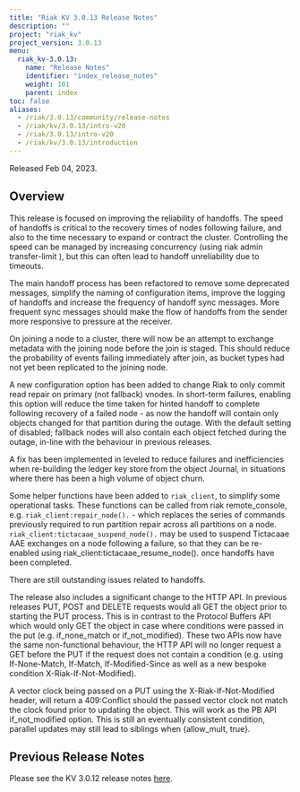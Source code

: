 ```yaml
---
title: "Riak KV 3.0.13 Release Notes"
description: ""
project: "riak_kv"
project_version: 3.0.13
menu:
  riak_kv-3.0.13:
    name: "Release Notes"
    identifier: "index_release_notes"
    weight: 101
    parent: index
toc: false
aliases:
  - /riak/3.0.13/community/release-notes
  - /riak/kv/3.0.13/intro-v20
  - /riak/3.0.13/intro-v20
  - /riak/kv/3.0.13/introduction
---
```


Released Feb 04, 2023.

## Overview

This release is focused on improving the reliability of handoffs. The speed of handoffs is critical to the recovery times of nodes following failure, and also to the time necessary to expand or contract the cluster. Controlling the speed can be managed by increasing concurrency (using riak admin transfer-limit <limit>), but this can often lead to handoff unreliability due to timeouts.

The main handoff process has been refactored to remove some deprecated messages, simplify the naming of configuration items, improve the logging of handoffs and increase the frequency of handoff sync messages. More frequent sync messages should make the flow of handoffs from the sender more responsive to pressure at the receiver.

On joining a node to a cluster, there will now be an attempt to exchange metadata with the joining node before the join is staged. This should reduce the probability of events failing immediately after join, as bucket types had not yet been replicated to the joining node.

A new configuration option has been added to change Riak to only commit read repair on primary (not fallback) vnodes. In short-term failures, enabling this option will reduce the time taken for hinted handoff to complete following recovery of a failed node - as now the handoff will contain only objects changed for that partition during the outage. With the default setting of disabled; fallback nodes will also contain each object fetched during the outage, in-line with the behaviour in previous releases.

A fix has been implemented in leveled to reduce failures and inefficiencies when re-building the ledger key store from the object Journal, in situations where there has been a high volume of object churn.

Some helper functions have been added to `riak_client`, to simplify some operational tasks. These functions can be called from riak remote_console, e.g. `riak_client:repair_node().` - which replaces the series of commands previously required to run partition repair across all partitions on a node. `riak_client:tictacaae_suspend_node().` may be used to suspend Tictacaae AAE exchanges on a node following a failure, so that they can be re-enabled using riak_client:tictacaae_resume_node(). once handoffs have been completed.

There are still outstanding issues related to handoffs.

The release also includes a significant change to the HTTP API. In previous releases PUT, POST and DELETE requests would all GET the object prior to starting the PUT process. This is in contrast to the Protocol Buffers API which would only GET the object in case where conditions were passed in the put (e.g. if_none_match or if_not_modified). These two APIs now have the same non-functional behaviour, the HTTP API will no longer request a GET before the PUT if the request does not contain a condition (e.g. using If-None-Match, If-Match, If-Modified-Since as well as a new bespoke condition X-Riak-If-Not-Modified).

A vector clock being passed on a PUT using the X-Riak-If-Not-Modified header, will return a 409:Conflict should the passed vector clock not match the clock found prior to updating the object. This will work as the PB API if_not_modified option. This is still an eventually consistent condition, parallel updates may still lead to siblings when {allow_mult, true}.
## Previous Release Notes

Please see the KV 3.0.12 release notes [here]({{<baseurl>}}riak/kv/3.0.12/release-notes/).


